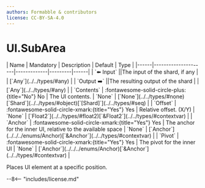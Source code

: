```yaml
---
authors: Formabble & contributors
license: CC-BY-SA-4.0
---
```



# UI.SubArea

<div class="sh-parameters" markdown="1">
| Name | Mandatory | Description | Default | Type |
|------|---------------------|-------------|---------|------|
| `⬅️ Input` ||The input of the shard, if any | | [`Any`](../../types/#any) |
| `Output ➡️` ||The resulting output of the shard | | [`Any`](../../types/#any) |
| `Contents` | :fontawesome-solid-circle-plus:{title="No"} No  | The UI contents. | `None` | [`None`](../../types/#none)[`Shard`](../../types/#object)[`[Shard]`](../../types/#seq) |
| `Offset` | :fontawesome-solid-circle-xmark:{title="Yes"} Yes  | Relative offset. (X/Y) | `None` | [`Float2`](../../types/#float2)[`&Float2`](../../types/#contextvar) |
| `Anchor` | :fontawesome-solid-circle-xmark:{title="Yes"} Yes  | The anchor for the inner UI, relative to the available space | `None` | [`Anchor`](../../../enums/Anchor)[`&Anchor`](../../types/#contextvar) |
| `Pivot` | :fontawesome-solid-circle-xmark:{title="Yes"} Yes  | The pivot for the inner UI | `None` | [`Anchor`](../../../enums/Anchor)[`&Anchor`](../../types/#contextvar) |

</div>

Places UI element at a specific position.

--8<-- "includes/license.md"

